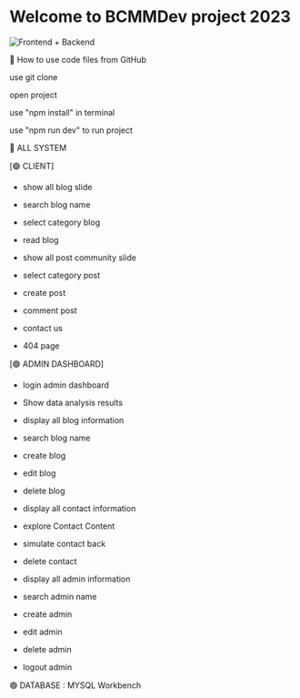 # Welcome to BCMMDev project 2023

![Frontend + Backend](https://github.com/ChatchawanDew404/BCMMdev_project_2023/assets/89406698/800ff8fd-694b-4d37-ae9d-fc7d81316565)

💖 How to use code files from GitHub

 use git clone

 open project

 use "npm install" in terminal

 use "npm run dev" to run project

💖 ALL SYSTEM

[🟢 CLIENT]

- show all blog slide

- search blog name

- select category blog

- read blog

- show all post community slide

- select category post

- create post

- comment post

- contact us

- 404 page

[🟢 ADMIN DASHBOARD]

- login admin dashboard

- Show data analysis results

- display all blog information

- search blog name

- create blog

- edit blog

- delete blog

- display all contact information

- explore Contact Content

- simulate contact back

- delete contact

- display all admin information

- search admin name

- create admin

- edit admin

- delete admin

- logout admin

🟢 DATABASE : MYSQL Workbench
